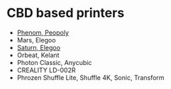 # CBD based printers

- [Phenom, Peopoly](/Phenom)
- Mars, Elegoo
- [Saturn, Elegoo](/Saturn)
- Orbeat, Kelant
- Photon Classic, Anycubic
- CREALITY LD-002R
- Phrozen Shuffle Lite, Shuffle 4K, Sonic, Transform
